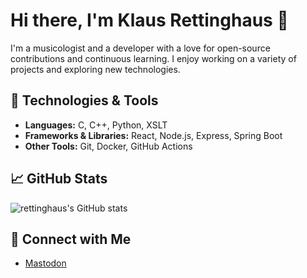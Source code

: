 # Hi there, I'm Klaus Rettinghaus 👋

I'm a musicologist and a developer with a love for open-source contributions and continuous learning. I enjoy working on a variety of projects and exploring new technologies.

## 🔧 Technologies & Tools

- **Languages:** C, C++, Python, XSLT
- **Frameworks & Libraries:** React, Node.js, Express, Spring Boot
- **Other Tools:** Git, Docker, GitHub Actions

## 📈 GitHub Stats

![rettinghaus's GitHub stats](https://github-readme-stats.vercel.app/api?username=rettinghaus&show_icons=true&theme=radical)

## 🤝 Connect with Me

- [Mastodon](https://fedihum.org/@rettinghaus)

<!--
**rettinghaus/rettinghaus** is a ✨ _special_ ✨ repository because its `README.md` (this file) appears on your GitHub profile.

Here are some ideas to get you started:

- 🔭 I’m currently working on ...
- 🌱 I’m currently learning ...
- 👯 I’m looking to collaborate on ...
- 🤔 I’m looking for help with ...
- 💬 Ask me about ...
- 📫 How to reach me: ...
- 😄 Pronouns: ...
- ⚡ Fun fact: ...
-->

